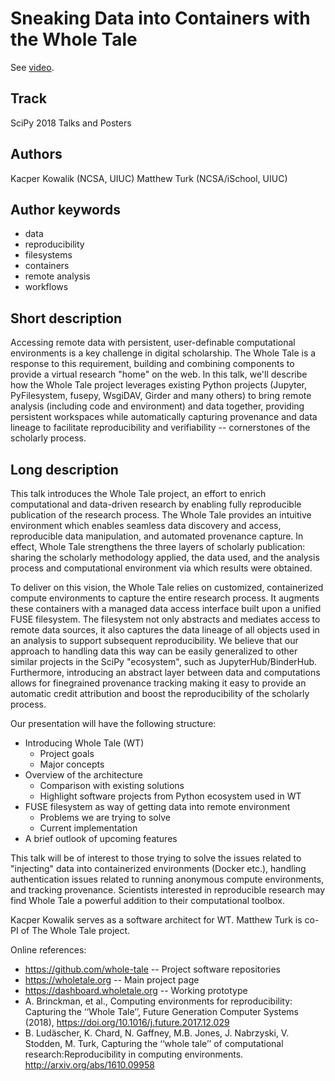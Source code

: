 Sneaking Data into Containers with the Whole Tale
=================================================

See [video](https://www.youtube.com/watch?v=X0UX4bW_4w0).

Track
-----

SciPy 2018 Talks and Posters

Authors
-------

Kacper Kowalik (NCSA, UIUC)
Matthew Turk (NCSA/iSchool, UIUC)

Author keywords
---------------

* data
* reproducibility
* filesystems
* containers
* remote analysis
* workflows

Short description
-----------------

Accessing remote data with persistent, user-definable computational environments
is a key challenge in digital scholarship.  The Whole Tale is a response to this
requirement, building and combining components to provide a virtual research
"home" on the web.  In this talk, we'll describe how the Whole Tale project
leverages existing Python projects (Jupyter, PyFilesystem, fusepy, WsgiDAV,
Girder and many others) to bring remote analysis (including code and
environment) and data together, providing persistent workspaces while
automatically capturing provenance and data lineage to facilitate
reproducibility and verifiability -- cornerstones of the scholarly process.

Long description
----------------

This talk introduces the Whole Tale project, an effort to enrich computational
and data-driven research by enabling fully reproducible publication of the
research process. The Whole Tale provides an intuitive environment which enables
seamless data discovery and access, reproducible data manipulation, and
automated provenance capture. In effect, Whole Tale strengthens the three layers
of scholarly publication: sharing the scholarly methodology applied, the data
used, and the analysis process and computational environment via which results
were obtained.

To deliver on this vision, the Whole Tale relies on customized, containerized
compute environments to capture the entire research process. It augments these
containers with a managed data access interface built upon a unified FUSE
filesystem. The filesystem not only abstracts and mediates access to remote data
sources, it also captures the data lineage of all objects used in an analysis to
support subsequent reproducibility.  We believe that our approach to handling
data this way can be easily generalized to other similar projects in the SciPy
"ecosystem", such as JupyterHub/BinderHub. Furthermore, introducing an abstract
layer between data and computations allows for finegrained provenance tracking
making it easy to provide an automatic credit attribution and boost the
reproducibility of the scholarly process.

Our presentation will have the following structure:

* Introducing Whole Tale (WT)
    * Project goals
    * Major concepts
* Overview of the architecture
    * Comparison with existing solutions
    * Highlight software projects from Python ecosystem used in WT
* FUSE filesystem as way of getting data into remote environment
    * Problems we are trying to solve
    * Current implementation
* A brief outlook of upcoming features 

This talk will be of interest to those trying to solve the issues related to
"injecting" data into containerized environments (Docker etc.), handling
authentication issues related to running anonymous compute environments, and
tracking provenance. Scientists interested in reproducible research may find
Whole Tale a powerful addition to their computational toolbox.

Kacper Kowalik serves as a software architect for WT. Matthew Turk is co-PI of
The Whole Tale project.

Online references:
* https://github.com/whole-tale -- Project software repositories
* https://wholetale.org -- Main project page
* https://dashboard.wholetale.org -- Working prototype
* A. Brinckman, et al., Computing environments for reproducibility: Capturing the ‘‘Whole Tale’’, Future Generation Computer Systems (2018), https://doi.org/10.1016/j.future.2017.12.029
* B. Ludäscher, K. Chard, N. Gaffney, M.B. Jones, J. Nabrzyski, V. Stodden, M. Turk, Capturing the ‘‘whole tale’’ of computational research:Reproducibility in computing environments. http://arxiv.org/abs/1610.09958
